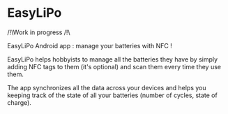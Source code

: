 # EasyLiPo

/!\Work in progress /!\

EasyLiPo Android app : manage your batteries with NFC !

EasyLiPo helps hobbyists to manage all the batteries they have by simply adding NFC tags to them (it's optional) and scan them every time they use them. 

The app synchronizes all the data across your devices and helps you keeping track of the state of all your batteries (number of cycles, state of charge).
